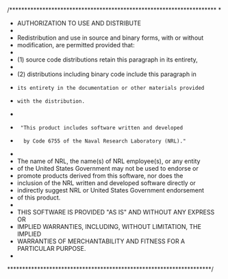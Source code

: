 /*********************************************************************
 *
 * AUTHORIZATION TO USE AND DISTRIBUTE
 * 
 * Redistribution and use in source and binary forms, with or without
 * modification, are permitted provided that: 
 *
 * (1) source code distributions retain this paragraph in its entirety, 
 *  
 * (2) distributions including binary code include this paragraph in
 *     its entirety in the documentation or other materials provided 
 *     with the distribution.
 * 
 *      "This product includes software written and developed 
 *       by Code 6755 of the Naval Research Laboratory (NRL)." 
 *         
 *  The name of NRL, the name(s) of NRL  employee(s), or any entity
 *  of the United States Government may not be used to endorse or
 *  promote  products derived from this software, nor does the 
 *  inclusion of the NRL written and developed software  directly or
 *  indirectly suggest NRL or United States  Government endorsement
 *  of this product.
 * 
 * THIS SOFTWARE IS PROVIDED "AS IS" AND WITHOUT ANY EXPRESS OR
 * IMPLIED WARRANTIES, INCLUDING, WITHOUT LIMITATION, THE IMPLIED
 * WARRANTIES OF MERCHANTABILITY AND FITNESS FOR A PARTICULAR PURPOSE.
 *
 ********************************************************************/
